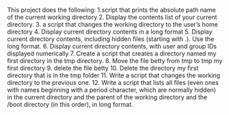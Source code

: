 This project does the following:
1.script that prints the absolute path name of the current working directory
2. Display the contents list of your current directory.
3. a script that changes the working directory to the user’s home directory
4. Display current directory contents in a long format
5. Display current directory contents, including hidden files (starting with .). Use the long format.
6. Display current directory contents, with user and group IDs displayed numerically
7. Create a script that creates a directory named my first directory in the tmp directory.
8. Move the file betty from tmp to tmp my first directory
9. delete the file betty
10. Delete the directory my first directory that is in the tmp folder
11. Write a script that changes the working directory to the previous one.
12. Write a script that lists all files (even ones with names beginning with a period character, which are normally hidden) in the current directory and the parent of the working directory and the /boot directory (in this order), in long format.
